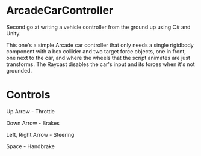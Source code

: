 # ArcadeCarController
Second go at writing a vehicle controller from the ground up using C# and Unity.

This one's a simple Arcade car controller that only needs a single rigidbody component with a box collider and two target force objects, one in front, one next to the car, and where the wheels that the script animates are just transforms. The Raycast disables the car's input and its forces when it's not grounded.

# Controls

Up Arrow - Throttle

Down Arrow - Brakes

Left, Right Arrow - Steering

Space - Handbrake
